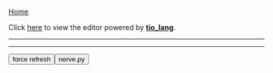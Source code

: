 [Home](https://tkellehe.github.io/nerve/)

Click [here](https://tkellehe.github.io/nerve/nerve.html) to view the editor powered by [__tio_lang__](https://tkellehe.github.io/tio-lang/).

---

<div id='editor'></div>

---

<div>
    <button onclick="reload()">force refresh</button><button onclick="fetch_nerve_py()">nerve.py</button>
</div>

<script type="text/javascript" src="https://tkellehe.github.io/tio-lang/release/tio_lang-1.0.js"></script>

<script>
    var nerve_py = "";
    var nerve_py_path = "https://tkellehe.github.io/nerve/src/python/nerve.py";
    var editor = document.getElementById("editor");

    function fetch_nerve_py(){
        var client = new XMLHttpRequest();
        client.open('GET', nerve_py_path);
        client.onreadystatechange = function() {
            if(client.readyState != XMLHttpRequest.DONE) return;
            nerve_py = client.responseText.replace(/\\/g, "\\\\");

            editor.setAttribute('tio-header', nerve_py + '\n\ncode="""');
            editor.setAttribute('tio-code', '');
            editor.setAttribute('tio-footer', '"""\ncode=code[1:-2]\nimport sys\nparse_argv(sys.argv, sys.stdin.read())\nmain(code)');
            editor.setAttribute('tio-runable', '');
            editor.setAttribute('tio-js', '');
            editor.setAttribute('tio-editable', '');
            editor.setAttribute('tio-input', '');
            editor.setAttribute('tio-debug', '');
            editor.setAttribute('tio-args', '');
            editor.setAttribute('tio-animate-button', '');

            editor.setAttribute('tio-hide-header', '');
            editor.setAttribute('tio-hide-footer', '');
            editor.setAttribute('tio-hide-chars', '');
            editor.setAttribute('tio-hide-language', '');

            tio_apply_editor(editor)
        }
        client.send();
    }
    function reload() { window.location.reload(true) }

    fetch_nerve_py();
</script>
